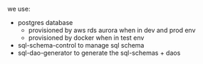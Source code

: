 we use:
- postgres database
  - provisioned by aws rds aurora when in dev and prod env
  - provisioned by docker when in test env
- sql-schema-control to manage sql schema
- sql-dao-generator to generate the sql-schemas + daos
